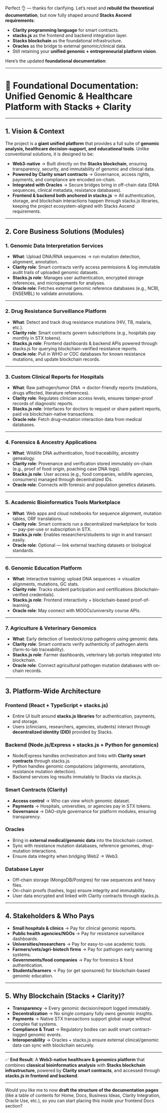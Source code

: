 Perfect 👌 — thanks for clarifying. Let’s reset and **rebuild the theoretical documentation**, but now fully shaped around **Stacks Ascend requirements**:

* **Clarity programming language** for smart contracts.
* **stacks.js** as the frontend and backend integration layer.
* **Stacks blockchain** as the foundational infrastructure.
* **Oracles** as the bridge to external genomic/clinical data.
* Still retaining your **unified genomic + entrepreneurial platform vision**.

Here’s the updated **foundational documentation**:

---

# 📖 Foundational Documentation: Unified Genomic & Healthcare Platform with Stacks + Clarity

---

## 1. Vision & Context

The project is a **giant unified platform** that provides a full suite of **genomic analysis, healthcare decision-support, and educational tools**. Unlike conventional solutions, it is designed to be:

* **Web3-native** → Built directly on the **Stacks blockchain**, ensuring transparency, security, and immutability of genomic and clinical data.
* **Powered by Clarity smart contracts** → Governance, access rights, payments, and compliance are encoded on-chain.
* **Integrated with Oracles** → Secure bridges bring in off-chain data (DNA sequences, clinical metadata, resistance databases).
* **Frontend & backend both anchored in stacks.js** → All authentication, storage, and blockchain interactions happen through stacks.js libraries, keeping the project ecosystem-aligned with Stacks Ascend requirements.

---

## 2. Core Business Solutions (Modules)

### **1. Genomic Data Interpretation Services**

* **What**: Upload DNA/RNA sequences → run mutation detection, alignment, annotation.
* **Clarity role**: Smart contracts verify access permissions & log immutable audit trails of uploaded genomic datasets.
* **Stacks.js role**: Manages user authentication, encrypted storage references, and micropayments for analyses.
* **Oracle role**: Fetches external genomic reference databases (e.g., NCBI, ENSEMBL) to validate annotations.

---

### **2. Drug Resistance Surveillance Platform**

* **What**: Detect and track drug resistance mutations (HIV, TB, malaria, etc.).
* **Clarity role**: Smart contracts govern subscriptions (e.g., hospitals pay monthly in STX tokens).
* **Stacks.js role**: Frontend dashboards & backend APIs powered through stacks.js for querying blockchain-verified resistance reports.
* **Oracle role**: Pull in WHO or CDC databases for known resistance mutations, and update blockchain records.

---

### **3. Custom Clinical Reports for Hospitals**

* **What**: Raw pathogen/tumor DNA → doctor-friendly reports (mutations, drugs affected, literature references).
* **Clarity role**: Regulates clinician access levels, ensures tamper-proof records of diagnostic reports.
* **Stacks.js role**: Interfaces for doctors to request or share patient reports, paid via blockchain-native transactions.
* **Oracle role**: Fetch drug–mutation interaction data from medical databases.

---

### **4. Forensics & Ancestry Applications**

* **What**: Wildlife DNA authentication, food traceability, ancestry genealogy.
* **Clarity role**: Provenance and verification stored immutably on-chain (e.g., proof of food origin, poaching case DNA logs).
* **Stacks.js role**: User access (e.g., food companies, wildlife agencies, consumers) managed through decentralized IDs.
* **Oracle role**: Connects with forensic and population genetics datasets.

---

### **5. Academic Bioinformatics Tools Marketplace**

* **What**: Web apps and cloud notebooks for sequence alignment, mutation tables, ORF translations.
* **Clarity role**: Smart contracts run a decentralized marketplace for tools — pay-per-use or subscription in STX.
* **Stacks.js role**: Enables researchers/students to sign in and transact easily.
* **Oracle role**: Optional — link external teaching datasets or biological standards.

---

### **6. Genomic Education Platform**

* **What**: Interactive training: upload DNA sequences → visualize alignments, mutations, GC stats.
* **Clarity role**: Tracks student participation and certifications (blockchain-verified credentials).
* **Stacks.js role**: Frontend interactivity + blockchain-based proof-of-learning.
* **Oracle role**: May connect with MOOCs/university course APIs.

---

### **7. Agriculture & Veterinary Genomics**

* **What**: Early detection of livestock/crop pathogens using genomic data.
* **Clarity role**: Smart contracts verify authenticity of pathogen alerts (farm-to-lab traceability).
* **Stacks.js role**: Farmer dashboards, veterinary lab portals integrated into blockchain.
* **Oracle role**: Connect agricultural pathogen mutation databases with on-chain records.

---

## 3. Platform-Wide Architecture

### **Frontend (React + TypeScript + stacks.js)**

* Entire UI built around **stacks.js libraries** for authentication, payments, and storage.
* Users (clinicians, researchers, agencies, students) interact through **decentralized identity (DID)** provided by Stacks.

### **Backend (Node.js/Express + stacks.js + Python for genomics)**

* Node/Express handles orchestration and links with **Clarity smart contracts** through stacks.js.
* Python handles genomic computations (alignments, annotations, resistance mutation detection).
* Backend services log results immutably to Stacks via stacks.js.

### **Smart Contracts (Clarity)**

* **Access control** → Who can view which genomic dataset.
* **Payments** → Hospitals, universities, or agencies pay in STX tokens.
* **Governance** → DAO-style governance for platform modules, ensuring transparency.

### **Oracles**

* Bring in **external medical/genomic data** into the blockchain context.
* Sync with resistance mutation databases, reference genomes, drug–mutation interactions.
* Ensure data integrity when bridging Web2 → Web3.

### **Database Layer**

* Off-chain storage (MongoDB/Postgres) for raw sequences and heavy files.
* On-chain proofs (hashes, logs) ensure integrity and immutability.
* User data encrypted and linked with Clarity contracts through stacks.js.

---

## 4. Stakeholders & Who Pays

* **Small hospitals & clinics** → Pay for clinical genomic reports.
* **Public health agencies/NGOs** → Pay for resistance surveillance dashboards.
* **Universities/researchers** → Pay for easy-to-use academic tools.
* **Farmers/vets/agri-biotech firms** → Pay for pathogen early warning systems.
* **Governments/food companies** → Pay for forensics & food authentication.
* **Students/learners** → Pay (or get sponsored) for blockchain-based genomic education.

---

## 5. Why Blockchain (Stacks + Clarity)?

* **Transparency** → Every genomic decision/report logged immutably.
* **Decentralization** → No single company fully owns genomic insights.
* **Payments** → Native STX transactions support global usage without complex fiat systems.
* **Compliance & Trust** → Regulatory bodies can audit smart contract–logged genomic events.
* **Interoperability** → Oracles + stacks.js ensure external clinical/genomic data can sync with blockchain securely.

---

✅ **End Result**:
A **Web3-native healthcare & genomics platform** that combines **classical bioinformatics analysis** with **Stacks blockchain infrastructure**, powered by **Clarity smart contracts**, and accessed through **stacks.js in frontend and backend**.

---

Would you like me to now **draft the structure of the documentation pages** (like a table of contents for Home, Docs, Business Ideas, Clarity Integration, Oracle Use, etc.), so you can start placing this inside your frontend Docs section?
